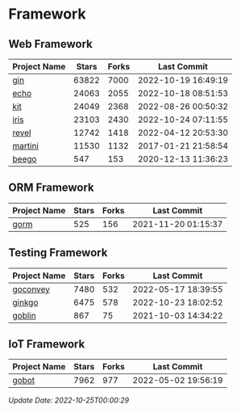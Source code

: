 # Framework

## Web Framework
| Project Name | Stars | Forks | Last Commit |
| ------------ | ----- | ----- | ----------- |
| [gin](https://github.com/gin-gonic/gin) | 63822 | 7000 | 2022-10-19 16:49:19 |
| [echo](https://github.com/labstack/echo) | 24063 | 2055 | 2022-10-18 08:51:53 |
| [kit](https://github.com/go-kit/kit) | 24049 | 2368 | 2022-08-26 00:50:32 |
| [iris](https://github.com/kataras/iris) | 23103 | 2430 | 2022-10-24 07:11:55 |
| [revel](https://github.com/revel/revel) | 12742 | 1418 | 2022-04-12 20:53:30 |
| [martini](https://github.com/go-martini/martini) | 11530 | 1132 | 2017-01-21 21:58:54 |
| [beego](https://github.com/astaxie/beego) | 547 | 153 | 2020-12-13 11:36:23 |

## ORM Framework
| Project Name | Stars | Forks | Last Commit |
| ------------ | ----- | ----- | ----------- |
| [gorm](https://github.com/jinzhu/gorm) | 525 | 156 | 2021-11-20 01:15:37 |

## Testing Framework
| Project Name | Stars | Forks | Last Commit |
| ------------ | ----- | ----- | ----------- |
| [goconvey](https://github.com/smartystreets/goconvey) | 7480 | 532 | 2022-05-17 18:39:55 |
| [ginkgo](https://github.com/onsi/ginkgo) | 6475 | 578 | 2022-10-23 18:02:52 |
| [goblin](https://github.com/franela/goblin) | 867 | 75 | 2021-10-03 14:34:22 |

## IoT Framework
| Project Name | Stars | Forks | Last Commit |
| ------------ | ----- | ----- | ----------- |
| [gobot](https://github.com/hybridgroup/gobot) | 7962 | 977 | 2022-05-02 19:56:19 |

*Update Date: 2022-10-25T00:00:29*